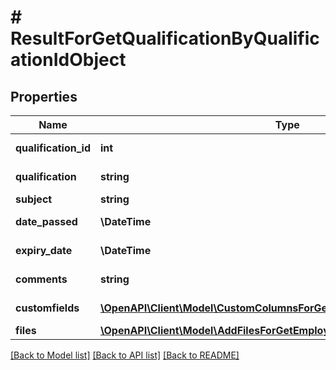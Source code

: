 # # ResultForGetQualificationByQualificationIdObject

## Properties

Name | Type | Description | Notes
------------ | ------------- | ------------- | -------------
**qualification_id** | **int** | QualificationId Value | [optional]
**qualification** | **string** | Qualification Value | [optional]
**subject** | **string** | Subject Value | [optional]
**date_passed** | **\DateTime** | DatePassed Value | [optional]
**expiry_date** | **\DateTime** | ExpiryDate Value | [optional]
**comments** | **string** | Comments Value | [optional]
**customfields** | [**\OpenAPI\Client\Model\CustomColumnsForGetEmployeeQualificationInner[]**](CustomColumnsForGetEmployeeQualificationInner.md) | Custom fields array | [optional]
**files** | [**\OpenAPI\Client\Model\AddFilesForGetEmployeeQualificationInner[]**](AddFilesForGetEmployeeQualificationInner.md) | Files array | [optional]

[[Back to Model list]](../../README.md#models) [[Back to API list]](../../README.md#endpoints) [[Back to README]](../../README.md)
